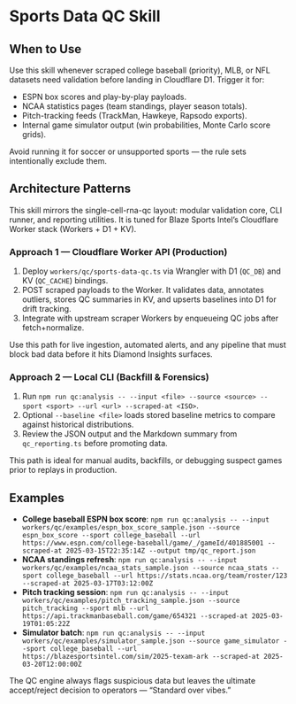 # Sports Data QC Skill

## When to Use
Use this skill whenever scraped college baseball (priority), MLB, or NFL datasets need validation before landing in Cloudflare D1. Trigger it for:
- ESPN box scores and play-by-play payloads.
- NCAA statistics pages (team standings, player season totals).
- Pitch-tracking feeds (TrackMan, Hawkeye, Rapsodo exports).
- Internal game simulator output (win probabilities, Monte Carlo score grids).

Avoid running it for soccer or unsupported sports — the rule sets intentionally exclude them.

## Architecture Patterns
This skill mirrors the single-cell-rna-qc layout: modular validation core, CLI runner, and reporting utilities. It is tuned for Blaze Sports Intel’s Cloudflare Worker stack (Workers + D1 + KV).

### Approach 1 — Cloudflare Worker API (Production)
1. Deploy `workers/qc/sports-data-qc.ts` via Wrangler with D1 (`QC_DB`) and KV (`QC_CACHE`) bindings.
2. POST scraped payloads to the Worker. It validates data, annotates outliers, stores QC summaries in KV, and upserts baselines into D1 for drift tracking.
3. Integrate with upstream scraper Workers by enqueueing QC jobs after fetch+normalize.

Use this path for live ingestion, automated alerts, and any pipeline that must block bad data before it hits Diamond Insights surfaces.

### Approach 2 — Local CLI (Backfill & Forensics)
1. Run `npm run qc:analysis -- --input <file> --source <source> --sport <sport> --url <url> --scraped-at <ISO>`.
2. Optional `--baseline <file>` loads stored baseline metrics to compare against historical distributions.
3. Review the JSON output and the Markdown summary from `qc_reporting.ts` before promoting data.

This path is ideal for manual audits, backfills, or debugging suspect games prior to replays in production.

## Examples
- **College baseball ESPN box score**: `npm run qc:analysis -- --input workers/qc/examples/espn_box_score_sample.json --source espn_box_score --sport college_baseball --url https://www.espn.com/college-baseball/game/_/gameId/401885001 --scraped-at 2025-03-15T22:35:14Z --output tmp/qc_report.json`
- **NCAA standings refresh**: `npm run qc:analysis -- --input workers/qc/examples/ncaa_stats_sample.json --source ncaa_stats --sport college_baseball --url https://stats.ncaa.org/team/roster/123 --scraped-at 2025-03-17T03:12:00Z`
- **Pitch tracking session**: `npm run qc:analysis -- --input workers/qc/examples/pitch_tracking_sample.json --source pitch_tracking --sport mlb --url https://api.trackmanbaseball.com/game/654321 --scraped-at 2025-03-19T01:05:22Z`
- **Simulator batch**: `npm run qc:analysis -- --input workers/qc/examples/simulator_sample.json --source game_simulator --sport college_baseball --url https://blazesportsintel.com/sim/2025-texam-ark --scraped-at 2025-03-20T12:00:00Z`

The QC engine always flags suspicious data but leaves the ultimate accept/reject decision to operators — “Standard over vibes.”
